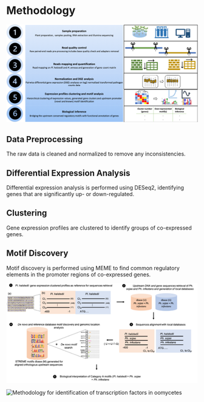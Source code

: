 # Methodology

![Methodology for motif discovery in Pl. halstedii](../figures/pipeline_1.png)

## Data Preprocessing
The raw data is cleaned and normalized to remove any inconsistencies.

## Differential Expression Analysis
Differential expression analysis is performed using DESeq2, identifying genes that are significantly up- or down-regulated.

## Clustering
Gene expression profiles are clustered to identify groups of co-expressed genes.

## Motif Discovery
Motif discovery is performed using MEME to find common regulatory elements in the promoter regions of co-expressed genes.



![Methodology for motif discovery in closely related oomycetes](../figures/pipeline_2.png)


![Methodology for identification of transcription factors in oomycetes](../images/pipeline_3.png)
